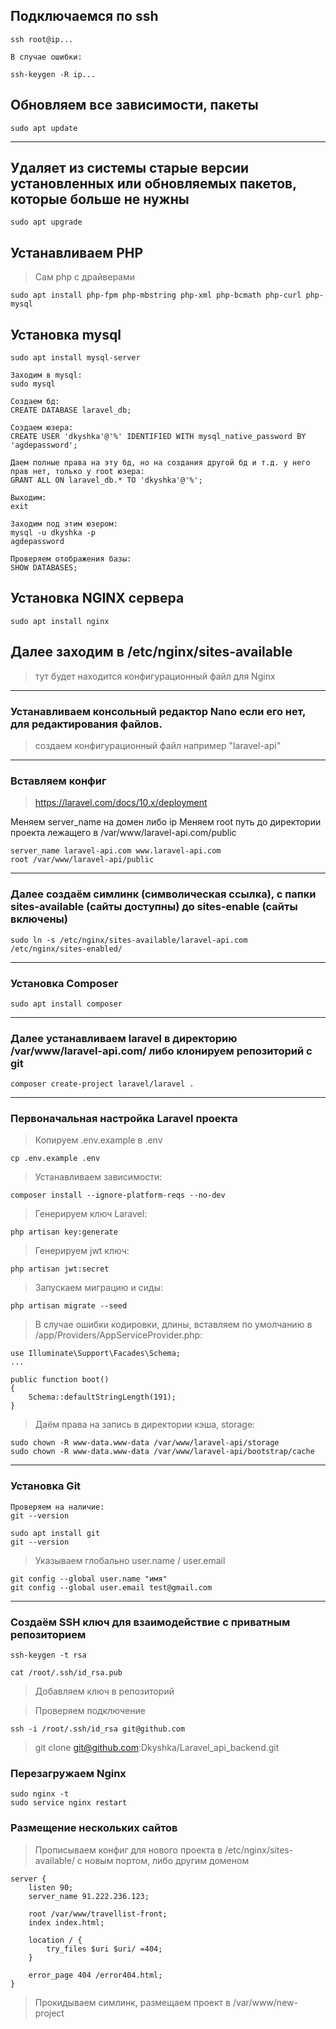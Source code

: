 ## Подключаемся по ssh

```
ssh root@ip...

В случае ошибки:

ssh-keygen -R ip...

```

## Обновляем все зависимости, пакеты
```
sudo apt update
```
---

## Удаляет из системы старые версии установленных или обновляемых пакетов, которые больше не нужны

```
sudo apt upgrade
```

## Устанавливаем PHP

> Сам php с драйверами

```
sudo apt install php-fpm php-mbstring php-xml php-bcmath php-curl php-mysql
```
## Установка mysql

```
sudo apt install mysql-server

Заходим в mysql:
sudo mysql

Создаем бд:
CREATE DATABASE laravel_db;

Создаем юзера:
CREATE USER 'dkyshka'@'%' IDENTIFIED WITH mysql_native_password BY 'agdepassword';

Даем полные права на эту бд, но на создания другой бд и т.д. у него прав нет, только у root юзера:
GRANT ALL ON laravel_db.* TO 'dkyshka'@'%';

Выходим:
exit

Заходим под этим юзером:
mysql -u dkyshka -p
agdepassword

Проверяем отображения базы:
SHOW DATABASES;

```

## Установка NGINX сервера

```
sudo apt install nginx
```
## Далее заходим в /etc/nginx/sites-available
> тут будет находится конфигурационный файл для Nginx

--- 
### Устанавливаем консольный редактор Nano если его нет, для редактирования файлов.
> создаем конфигурационный файл например "laravel-api"
---
### Вставляем конфиг
> https://laravel.com/docs/10.x/deployment

Меняем server_name на домен либо ip
Меняем root путь до директории проекта лежащего в /var/www/laravel-api.com/public

```
server_name laravel-api.com www.laravel-api.com
root /var/www/laravel-api/public
```

---

### Далее создаём симлинк (символическая ссылка), с папки sites-available (сайты доступны) до sites-enable (сайты включены)

```
sudo ln -s /etc/nginx/sites-available/laravel-api.com /etc/nginx/sites-enabled/
```

---

### Установка Composer

```
sudo apt install composer
```

---

### Далее устанавливаем laravel в директорию /var/www/laravel-api.com/ либо клонируем репозиторий с git

```
composer create-project laravel/laravel .
```
---

### Первоначальная настройка Laravel проекта
> Копируем .env.example в .env

```
cp .env.example .env
```
> Устанавливаем зависимости:
```
composer install --ignore-platform-reqs --no-dev
```
> Генерируем ключ Laravel:
```
php artisan key:generate
```
> Генерируем jwt ключ:
```
php artisan jwt:secret
```
> Запускаем миграцию и сиды:
```
php artisan migrate --seed
```
> В случае ошибки кодировки, длины, вставляем по умолчанию в /app/Providers/AppServiceProvider.php:
```
use Illuminate\Support\Facades\Schema;
...

public function boot()
{
    Schema::defaultStringLength(191);
}
```
> Даём права на запись в директории кэша, storage:
```
sudo chown -R www-data.www-data /var/www/laravel-api/storage
sudo chown -R www-data.www-data /var/www/laravel-api/bootstrap/cache
```

---
### Установка Git

```
Проверяем на наличие:
git --version 

sudo apt install git
git --version

```

> Указываем глобально user.name / user.email
```
git config --global user.name "имя"
git config --global user.email test@gmail.com

```

---

### Создаём SSH ключ для взаимодействие с приватным репозиторием
```
ssh-keygen -t rsa

cat /root/.ssh/id_rsa.pub

```
> Добавляем ключ в репозиторий

> Проверяем подключение

```
ssh -i /root/.ssh/id_rsa git@github.com

```
> git clone git@github.com:Dkyshka/Laravel_api_backend.git


### Перезагружаем Nginx

```
sudo nginx -t
sudo service nginx restart

```
### Размещение нескольких сайтов
> Прописываем конфиг для нового проекта в /etc/nginx/sites-available/ с новым портом, либо другим доменом

```
server {
    listen 90;
    server_name 91.222.236.123;

    root /var/www/travellist-front;
    index index.html;

    location / {
        try_files $uri $uri/ =404;
    }

    error_page 404 /error404.html;
}
```
> Прокидываем симлинк, размещаем проект в /var/www/new-project
